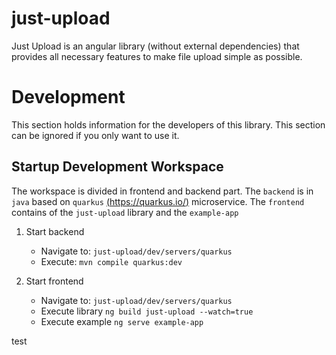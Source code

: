 # just-upload
Just Upload is an angular library (without external dependencies) that provides all necessary features to make file upload simple as possible.


# Development
This section holds information for the developers of this library. This section can be ignored if you only want to use it.

## Startup Development Workspace
The workspace is divided in frontend and backend part. The `backend` is in `java` based on `quarkus` [(https://quarkus.io/)](https://quarkus.io/) microservice. 
The `frontend` contains of the `just-upload` library and the `example-app`

1. Start backend 
    - Navigate to: `just-upload/dev/servers/quarkus`
    - Execute: `mvn compile quarkus:dev`    

2. Start frontend
   - Navigate to: `just-upload/dev/servers/quarkus`
   - Execute library `ng build just-upload --watch=true`
   - Execute example `ng serve example-app`

test
